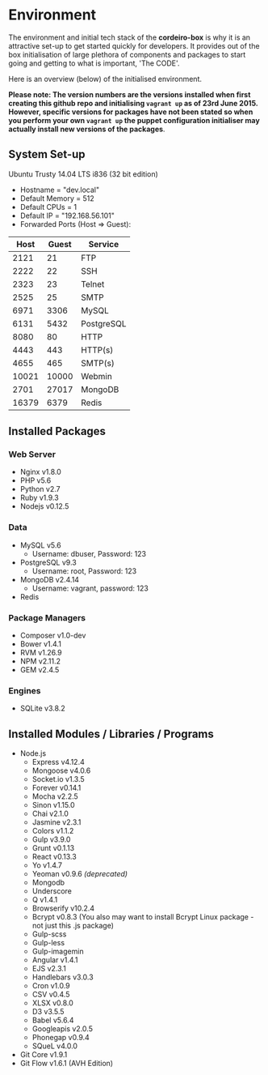 # Environment

The environment and initial tech stack of the **cordeiro-box** is why it is an attractive set-up to get started quickly for developers. It provides out of the box initialisation of large plethora of components and packages to start going and getting to what is important, 'The CODE'. 

Here is an overview (below) of the initialised environment. 

**Please note: The version numbers are the versions installed when first creating this github repo and initialising `vagrant up` as of 23rd June 2015. However, specific versions for packages have not been stated so when you perform your own `vagrant up` the puppet configuration initialiser may actually install new versions of the packages**.

## System Set-up

Ubuntu Trusty 14.04 LTS i836 (32 bit edition)
  - Hostname = "dev.local"
  - Default Memory = 512
  - Default CPUs = 1
  - Default IP = "192.168.56.101"
  - Forwarded Ports (Host => Guest):
      
| Host | Guest | Service
-------|-------|--------
2121   | 21    | FTP
2222   | 22    | SSH
2323   | 23    | Telnet
2525   | 25    | SMTP
6971   | 3306  | MySQL
6131   | 5432  | PostgreSQL
8080   | 80    | HTTP
4443   | 443   | HTTP(s)
4655   | 465   | SMTP(s)
10021  | 10000 | Webmin
2701   | 27017 | MongoDB
16379  | 6379  | Redis

## Installed Packages

### Web Server

- Nginx v1.8.0
- PHP v5.6
- Python v2.7
- Ruby v1.9.3
- Nodejs v0.12.5

### Data

- MySQL v5.6
  - Username: dbuser, Password: 123
- PostgreSQL v9.3
  - Username: root, Password: 123
- MongoDB v2.4.14
  - Username: vagrant, password: 123
- Redis

### Package Managers

- Composer v1.0-dev
- Bower v1.4.1
- RVM v1.26.9
- NPM v2.11.2
- GEM v2.4.5

### Engines

- SQLite v3.8.2

## Installed Modules / Libraries / Programs

- Node.js
  - Express v4.12.4
  - Mongoose v4.0.6
  - Socket.io v1.3.5
  - Forever v0.14.1
  - Mocha v2.2.5
  - Sinon v1.15.0
  - Chai v2.1.0
  - Jasmine v2.3.1
  - Colors v1.1.2
  - Gulp v3.9.0
  - Grunt v0.1.13
  - React v0.13.3
  - Yo v1.4.7
  - Yeoman v0.9.6 _(deprecated)_
  - Mongodb
  - Underscore
  - Q v1.4.1
  - Browserify v10.2.4
  - Bcrypt v0.8.3 (You also may want to install Bcrypt Linux package - not just this .js package)
  - Gulp-scss 
  - Gulp-less
  - Gulp-imagemin
  - Angular v1.4.1
  - EJS v2.3.1
  - Handlebars v3.0.3
  - Cron v1.0.9
  - CSV v0.4.5
  - XLSX v0.8.0
  - D3 v3.5.5
  - Babel v5.6.4
  - Googleapis v2.0.5
  - Phonegap v0.9.4
  - SQueL v4.0.0
- Git Core v1.9.1
- Git Flow v1.6.1 (AVH Edition)
